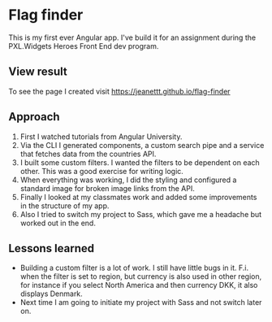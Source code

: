 # Flag finder
This is my first ever Angular app. I've build it for an assignment during the PXL.Widgets Heroes Front End dev program. 

## View result
To see the page I created visit https://jeanettt.github.io/flag-finder

## Approach
1. First I watched tutorials from Angular University.
2. Via the CLI I generated components, a custom search pipe and a service that fetches data from the countries API.
3. I built some custom filters. I wanted the filters to be dependent on each other. This was a good exercise for writing logic.
4. When everything was working, I did the styling and configured a standard image for broken image links from the API.
5. Finally I looked at my classmates work and added some improvements in the structure of my app.
6. Also I tried to switch my project to Sass, which gave me a headache but worked out in the end.

## Lessons learned
* Building a custom filter is a lot of work. I still have little bugs in it. F.i. when the filter is set to region, but currency is also used in other region, for instance if you select North America and then currency DKK, it also displays Denmark.
* Next time I am going to initiate my project with Sass and not switch later on.
